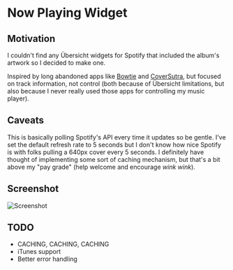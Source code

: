 # Now Playing Widget

## Motivation
I couldn't find any Übersicht widgets for Spotify that included the album's 
artwork so I decided to make one.

Inspired by long abandoned apps like [Bowtie](http://bowtieapp.com/) and 
[CoverSutra](http://sophiestication.com/coversutra/), but focused on track 
information, not control (both because of Übersicht limitations, but also 
because I never really used those apps for controlling my music player).

## Caveats
This is basically polling Spotify's API every time it updates so be gentle.
I've set the default refresh rate to 5 seconds but I don't know how nice
Spotify is with folks pulling a 640px cover every 5 seconds. I definitely
have thought of implementing some sort of caching mechanism, but that's a bit
above my "pay grade" (help welcome and encourage *wink* *wink*).


## Screenshot
![Screenshot](http://raw.github.com/levifig/now-playing.widget/master/screenshot.png)


## TODO
- CACHING, CACHING, CACHING
- iTunes support
- Better error handling

